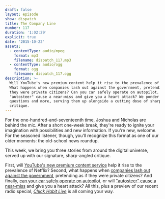 ```yaml
---
draft: false 
layout: episode
show: dispatch
title: The Company Line
number: 117
duration: '1:02:29'
explicit: true
date: '2015-10-22'
assets:
  - contentType: audio/mpeg
    format: mp3
    filename: dispatch_117.mp3
  - contentType: audio/ogg
    format: ogg
    filename: dispatch_117.ogg
description: >-
  Will YouTube's new premium content help it rise to the prevalence of Netflix?
  What happens when companies lash out against the government, pretending as if
  they were private citizens? Can you car safely operate on autopilot, or will
  "autosteer" cause a near-miss and give you a heart attack? We ponder these
  questions and more, serving them up alongside a cutting dose of sharp-angled
  critique.
---
```

For the one-hundred-and-seventeenth time, Joshua and Nicholas are behind the mic. After a short one-week break, they're ready to ignite your imagination with possibilities and new information. If you're new, welcome. For the seasoned listener, though, you'll recognize this format as one of our older moments: the old-school news roundup.

This week, we bring you three stories from around the digital universe, served up with our signature, sharp-angled critique.

First, will [YouTube's new premium content service](http://www.bbc.com/news/technology-34596219) help it rise to the prevalence of Netflix? Second, what happens when [companies lash out against the government](http://www.theverge.com/2015/10/22/9591596/airbnb-san-francisco-ad-campaign-proposition-f), pretending as if they were private citizens? And finally, [can your car safely operate on autopilot](http://www.nhtsa.gov/staticfiles/rulemaking/pdf/Automated_Vehicles_Policy.pdf), or will ["autosteer" cause a near-miss](http://arstechnica.com/cars/2015/10/some-tesla-owners-are-too-trusting-of-autopilot) and give you a heart attack? All this, plus a preview of our recent radio special, *[Chick Habit Live](http://nicholaswyoung.com/programs/chick-habit/14)* is all coming your way.
